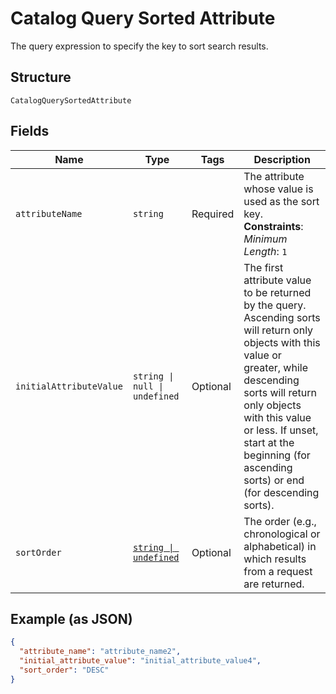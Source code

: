 <!-- Optimized: 2025-10-06 -->
<!-- RPM: 1.6.2.1.1.6.2.1_catalog-query-sorted-attribute_20251006 -->
<!-- Session: E2E RPM DNA Application -->
<!-- AOM: RND (Reggie & Dro) -->
<!-- COI: TECHNOLOGY -->
<!-- RPM: HIGH -->
<!-- ACTION: BUILD -->


# Catalog Query Sorted Attribute

The query expression to specify the key to sort search results.

## Structure

`CatalogQuerySortedAttribute`

## Fields

| Name | Type | Tags | Description |
|  --- | --- | --- | --- |
| `attributeName` | `string` | Required | The attribute whose value is used as the sort key.<br>**Constraints**: *Minimum Length*: `1` |
| `initialAttributeValue` | `string \| null \| undefined` | Optional | The first attribute value to be returned by the query. Ascending sorts will return only<br>objects with this value or greater, while descending sorts will return only objects with this value<br>or less. If unset, start at the beginning (for ascending sorts) or end (for descending sorts). |
| `sortOrder` | [`string \| undefined`](../../doc/models/sort-order.md) | Optional | The order (e.g., chronological or alphabetical) in which results from a request are returned. |

## Example (as JSON)

```json
{
  "attribute_name": "attribute_name2",
  "initial_attribute_value": "initial_attribute_value4",
  "sort_order": "DESC"
}
```
